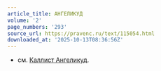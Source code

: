```yaml
---
article_title: АНГЕЛИКУД
volume: '2'
page_numbers: '293'
source_url: https://pravenc.ru/text/115054.html
downloaded_at: '2025-10-13T08:36:56Z'
---
```


- см. [Каллист Ангеликуд](<https://pravenc.ru/text/Каллист Ангеликуд.html>).
